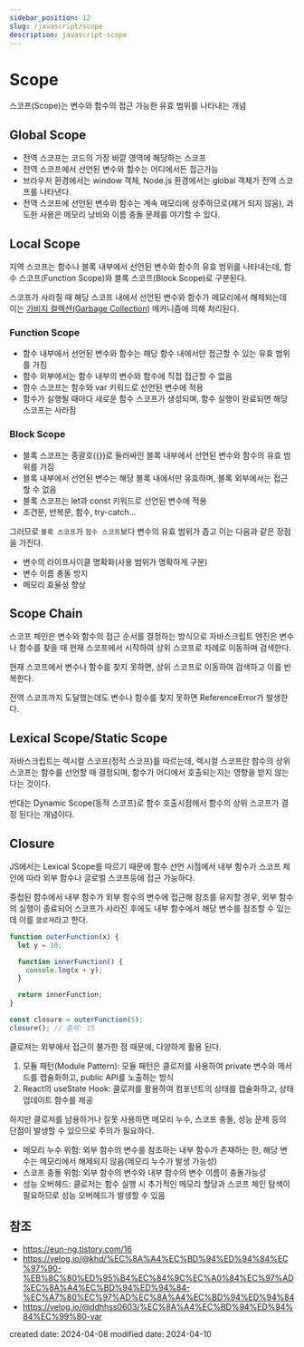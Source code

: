 ```yaml
---
sidebar_position: 12
slug: /javascript/scope
description: javascript-scope
---
```


# Scope

스코프(Scope)는 변수와 함수의 접근 가능한 유효 범위를 나타내는 개념

## Global Scope

- 전역 스코프는 코드의 가장 바깥 영역에 해당하는 스코프
- 전역 스코프에서 선언된 변수와 함수는 어디에서든 접근가능
- 브라우저 환경에서는 window 객체, Node.js 환경에서는 global 객체가 전역 스코프를 나타낸다.
- 전역 스코프에 선언된 변수와 함수는 계속 메모리에 상주하므로(제거 되지 않음), 과도한 사용은 메모리 낭비와 이름 충돌 문제를 야기할 수 있다.

## Local Scope

지역 스코프는 함수나 블록 내부에서 선언된 변수와 함수의 유효 범위를 나타내는데, 함수 스코프(Function Scope)와 블록 스코프(Block Scope)로 구분된다.

스코프가 사라질 때 해당 스코프 내에서 선언된 변수와 함수가 메모리에서 해제되는데 이는 [가비지 컬렉션(Garbage Collection)](https://braurus.dev/studies/javascript/garbage-collection) 메커니즘에 의해 처리된다.

### Function Scope

- 함수 내부에서 선언된 변수와 함수는 해당 함수 내에서만 접근할 수 있는 유효 범위를 가짐
- 함수 외부에서는 함수 내부의 변수와 함수에 직접 접근할 수 없음
- 함수 스코프는 함수와 var 키워드로 선언된 변수에 적용
- 함수가 실행될 때마다 새로운 함수 스코프가 생성되며, 함수 실행이 완료되면 해당 스코프는 사라짐

### Block Scope

- 블록 스코프는 중괄호({})로 둘러싸인 블록 내부에서 선언된 변수와 함수의 유효 범위를 가짐
- 블록 내부에서 선언된 변수는 해당 블록 내에서만 유효하며, 블록 외부에서는 접근할 수 없음
- 블록 스코프는 let과 const 키워드로 선언된 변수에 적용
- 조건문, 반복문, 함수, try-catch...

그러므로 `블록 스코프`가 `함수 스코프`보다 변수의 유효 범위가 좁고 이는 다음과 같은 장점을 가진다.

- 변수의 라이프사이클 명확화(사용 범위가 명확하게 구분)
- 변수 이름 충돌 방지
- 메모리 효율성 향상

## Scope Chain

스코프 체인은 변수와 함수의 접근 순서를 결정하는 방식으로 자바스크립트 엔진은 변수나 함수를 찾을 때 현재 스코프에서 시작하여 상위 스코프로 차례로 이동하며 검색한다.

현재 스코프에서 변수나 함수를 찾지 못하면, 상위 스코프로 이동하여 검색하고 이를 반복한다.

전역 스코프까지 도달했는데도 변수나 함수를 찾지 못하면 ReferenceError가 발생한다.

## Lexical Scope/Static Scope

자바스크립트는 렉시컬 스코프(정적 스코프)를 따르는데, 렉시컬 스코프란 함수의 상위 스코프는 함수를 선언할 때 결정되며, 함수가 어디에서 호출되는지는 영향을 받지 않는다는 것이다.

반대는 Dynamic Scope(동적 스코프)로 함수 호출시점에서 함수의 상위 스코프가 결정 된다는 개념이다.

## Closure

JS에서는 Lexical Scope를 따르기 때문에 함수 선언 시점에서 내부 함수가 스코프 체인에 따라 외부 함수나 글로벌 스코프등에 접근 가능하다.

중첩된 함수에서 내부 함수가 외부 함수의 변수에 접근해 참조를 유지할 경우, 외부 함수의 실행이 종료되어 스코프가 사라진 후에도 내부 함수에서 해당 변수를 참조할 수 있는데 이를 `클로져`라고 한다.

```javascript
function outerFunction(x) {
  let y = 10;

  function innerFunction() {
    console.log(x + y);
  }

  return innerFunction;
}

const closure = outerFunction(5);
closure(); // 출력: 15
```

클로져는 외부에서 접근이 불가한 점 때문에, 다양하게 활용 된다.

1. 모듈 패턴(Module Pattern): 모듈 패턴은 클로저를 사용하여 private 변수와 메서드를 캡슐화하고, public API를 노출하는 방식
2. React의 useState Hook: 클로저를 활용하여 컴포넌트의 상태를 캡슐화하고, 상태 업데이트 함수를 제공

하지만 클로저를 남용하거나 잘못 사용하면 메모리 누수, 스코프 충돌, 성능 문제 등의 단점이 발생할 수 있으므로 주의가 필요하다.

- 메모리 누수 위험: 외부 함수의 변수를 참조하는 내부 함수가 존재하는 한, 해당 변수는 메모리에서 해제되지 않음(메모리 누수가 발생 가능성)
- 스코프 충돌 위험: 외부 함수의 변수와 내부 함수의 변수 이름이 충돌가능성
- 성능 오버헤드: 클로저는 함수 실행 시 추가적인 메모리 할당과 스코프 체인 탐색이 필요하므로 성능 오버헤드가 발생할 수 있음

## 참조

- https://eun-ng.tistory.com/16
- https://velog.io/@khd/%EC%8A%A4%EC%BD%94%ED%94%84%EC%97%90-%EB%8C%80%ED%95%B4%EC%84%9C%EC%A0%84%EC%97%AD%EC%8A%A4%EC%BD%94%ED%94%84-%EC%A7%80%EC%97%AD%EC%8A%A4%EC%BD%94%ED%94%84
- https://velog.io/@ddhhss0603/%EC%8A%A4%EC%BD%94%ED%94%84%EC%99%80-var

created date: 2024-04-08
modified date: 2024-04-10
